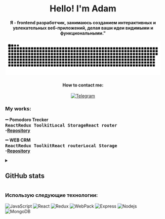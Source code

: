<h1 align="center"> Hello! I'm Adam </h1>

<h4 align="center"> Я - frontend разработчик, занимаюсь созданием интерактивных и увлекательных веб-приложений, делая ваши идеи видимыми и функциональными."</h4>

<p align="center">
 <img width="600" src="./github-snake.svg" alt="snake"/>
</p>
<div align="center">
<h4 align="center">How to contact me:</h4>
  <a  align="center" href="https://t.me/adammdew">
  <img alt="Telegram" src="https://img.shields.io/badge/-Telegram-blue?style=for-the-badge&logo=Telegram&logoColor=white" />
</a>
</div>

### My works:

<b>➖ Pomodoro Trecker</b>
<br><b><kbd>React</kbd><kbd>Redux Toolkit</kbd><kbd>Local Storage</kbd><kbd>React router</kbd></b>
<br><b>-[Repository](https://github.com/chushtarov/pomodoro-front)</b>
<br/>

<b>➖ WEB CRM </b>
<br><b><kbd>React</kbd><kbd>Redux Toolkit</kbd><kbd>React router</kbd><kbd>Local Storage</kbd></b>
<br><b>-[Repository](https://github.com/chushtarov/web-crm-front)</b>

<details align="left">
  <summary><h2><b>GitHub stats</b></h2></summary>
  <p>
   <img src="https://github-readme-stats.vercel.app/api/top-langs/?username=chushtarov&theme=dracula&layout=compact&hide_border=true&bg_color=00000000" />
   <br>
   <img src="https://github-readme-stats.vercel.app/api?username=chushtarov&count_private=true&show_icons=true&theme=dracula&hide_border=true&bg_color=00000000" />
  </p>
</details>

### Использую следующие технологии:

<p>
  <img alt="JavaScript" src="https://img.shields.io/badge/-JavaScript-red?style=for-the-badge&logo=JavaScript&logoColor=white"/>   
  <img alt="React" src="https://img.shields.io/badge/-React-45b8d8?style=for-the-badge&logo=react&logoColor=white" />    
  <img alt="Redux" src="https://img.shields.io/badge/-Redux-430098?style=for-the-badge&logo=redux&logoColor=white" />   
  <img alt="WebPack" src="https://img.shields.io/badge/webpack-111111?style=for-the-badge&logo=Webpack" />   
  <img alt="Express" src="https://img.shields.io/badge/-Express-pink?style=for-the-badge&logo=Express&logoColor=black" />
  <img alt="Nodejs" src="https://img.shields.io/badge/-Nodejs-43853d?style=for-the-badge&logo=Node.js&logoColor=white" />
  <img alt="MongoDB" src="https://img.shields.io/badge/-mongo_DB-white?style=for-the-badge&logo=mongoDB&logoColor=43853d" />  
</p>
